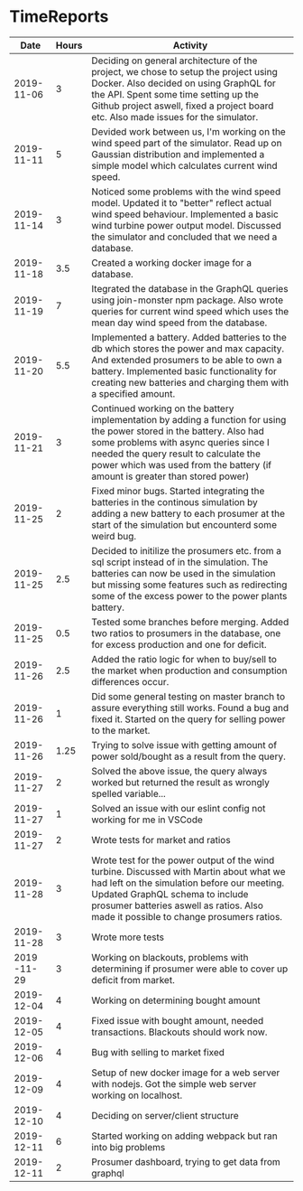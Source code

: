 # TimeReports

| Date        | Hours | Activity                                                                                                                                                                                                                                                                                  |
| ----------- | ----- | ----------------------------------------------------------------------------------------------------------------------------------------------------------------------------------------------------------------------------------------------------------------------------------------- |
| 2019-11-06  | 3     | Deciding on general architecture of the project, we chose to setup the project using Docker. Also decided on using GraphQL for the API. Spent some time setting up the Github project aswell, fixed a project board etc. Also made issues for the simulator.                              |
| 2019-11-11  | 5     | Devided work between us, I'm working on the wind speed part of the simulator. Read up on Gaussian distribution and implemented a simple model which calculates current wind speed.                                                                                                        |
| 2019-11-14  | 3     | Noticed some problems with the wind speed model. Updated it to "better" reflect actual wind speed behaviour. Implemented a basic wind turbine power output model. Discussed the simulator and concluded that we need a database.                                                          |
| 2019-11-18  | 3.5   | Created a working docker image for a database.                                                                                                                                                                                                                                            |
| 2019-11-19  | 7     | Itegrated the database in the GraphQL queries using join-monster npm package. Also wrote queries for current wind speed which uses the mean day wind speed from the database.                                                                                                             |
| 2019-11-20  | 5.5   | Implemented a battery. Added batteries to the db which stores the power and max capacity. And extended prosumers to be able to own a battery. Implemented basic functionality for creating new batteries and charging them with a specified amount.                                       |
| 2019-11-21  | 3     | Continued working on the battery implementation by adding a function for using the power stored in the battery. Also had some problems with async queries since I needed the query result to calculate the power which was used from the battery (if amount is greater than stored power) |
| 2019-11-25  | 2     | Fixed minor bugs. Started integrating the batteries in the continous simulation by adding a new battery to each prosumer at the start of the simulation but encounterd some weird bug.                                                                                                    |
| 2019-11-25  | 2.5   | Decided to initilize the prosumers etc. from a sql script instead of in the simulation. The batteries can now be used in the simulation but missing some features such as redirecting some of the excess power to the power plants battery.                                               |
| 2019-11-25  | 0.5   | Tested some branches before merging. Added two ratios to prosumers in the database, one for excess production and one for deficit.                                                                                                                                                        |
| 2019-11-26  | 2.5   | Added the ratio logic for when to buy/sell to the market when production and consumption differences occur.                                                                                                                                                                               |
| 2019-11-26  | 1     | Did some general testing on master branch to assure everything still works. Found a bug and fixed it. Started on the query for selling power to the market.                                                                                                                               |
| 2019-11-26  | 1.25  | Trying to solve issue with getting amount of power sold/bought as a result from the query.                                                                                                                                                                                                |
| 2019-11-27  | 2     | Solved the above issue, the query always worked but returned the result as wrongly spelled variable...                                                                                                                                                                                    |
| 2019-11-27  | 1     | Solved an issue with our eslint config not working for me in VSCode                                                                                                                                                                                                                       |
| 2019-11-27  | 2     | Wrote tests for market and ratios                                                                                                                                                                                                                                                         |
| 2019-11-28  | 3     | Wrote test for the power output of the wind turbine. Discussed with Martin about what we had left on the simulation before our meeting. Updated GraphQL schema to include prosumer batteries aswell as ratios. Also made it possible to change prosumers ratios.                          |
| 2019-11-28  | 3     | Wrote more tests                                                                                                                                                                                                                                                                          |
| 2019 -11-29 | 3     | Working on blackouts, problems with determining if prosumer were able to cover up deficit from market.                                                                                                                                                                                    |
| 2019-12-04  | 4     | Working on determining bought amount                                                                                                                                                                                                                                                      |
| 2019-12-05  | 4     | Fixed issue with bought amount, needed transactions. Blackouts should work now.                                                                                                                                                                                                           |
| 2019-12-06  | 4     | Bug with selling to market fixed                                                                                                                                                                                                                                                          |
| 2019-12-09  | 4     | Setup of new docker image for a web server with nodejs. Got the simple web server working on localhost.                                                                                                                                                                                   |
| 2019-12-10  | 4     | Deciding on server/client structure                                                                                                                                                                                                                                                       |
| 2019-12-11  | 6     | Started working on adding webpack but ran into big problems                                                                                                                                                                                                                               |
| 2019-12-11  | 2     | Prosumer dashboard, trying to get data from graphql                                                                                                                                                                                                                                       |
